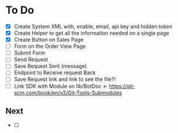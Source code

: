 # To Do
- [X] Create System XML with, enable, email, api key and hidden token
- [X] Create Helper to get all the information needed on a single page
- [X] Create Button on Sales Page
- [ ] Form on the Order View Page
- [ ] Submit Form
- [ ] Send Request
- [ ] Save Request Sent (message)
- [ ] Endpoint to Receive request Back
- [ ] Save Request link and link to see the file?!
- [ ] Link SDK with Module on lib/BotDoc <- https://git-scm.com/book/en/v2/Git-Tools-Submodules

## Next
- [ ] 